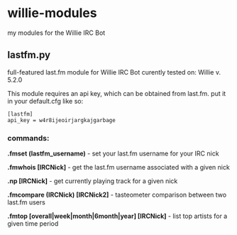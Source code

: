 # willie-modules
my modules for the Willie IRC Bot

## lastfm.py
full-featured last.fm module for Willie IRC Bot
curently tested on: Willie v. 5.2.0

This module requires an api key, which can be obtained from last.fm. 
put it in your default.cfg like so:
```
[lastfm]
api_key = w4r8ijeoirjargkajgarbage
```

### commands:

**.fmset (lastfm_username)** - set your last.fm username for your IRC nick

**.fmwhois [IRCNick]** - get the last.fm username associated with a given nick

**.np [IRCNick]** - get currently playing track for a given nick

**.fmcompare (IRCNick) [IRCNick2]** - tasteometer comparison between two last.fm users

**.fmtop [overall|week|month|6month|year] [IRCNick]** - list top artists for a given time period
